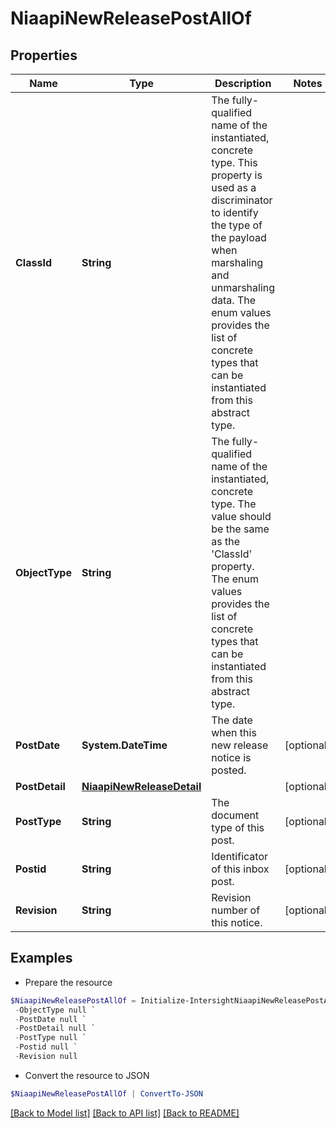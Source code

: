 # NiaapiNewReleasePostAllOf
## Properties

Name | Type | Description | Notes
------------ | ------------- | ------------- | -------------
**ClassId** | **String** | The fully-qualified name of the instantiated, concrete type. This property is used as a discriminator to identify the type of the payload when marshaling and unmarshaling data. The enum values provides the list of concrete types that can be instantiated from this abstract type. | 
**ObjectType** | **String** | The fully-qualified name of the instantiated, concrete type. The value should be the same as the &#39;ClassId&#39; property. The enum values provides the list of concrete types that can be instantiated from this abstract type. | 
**PostDate** | **System.DateTime** | The date when this new release notice is posted. | [optional] 
**PostDetail** | [**NiaapiNewReleaseDetail**](NiaapiNewReleaseDetail.md) |  | [optional] 
**PostType** | **String** | The document type of this post. | [optional] 
**Postid** | **String** | Identificator of this inbox post. | [optional] 
**Revision** | **String** | Revision number of this notice. | [optional] 

## Examples

- Prepare the resource
```powershell
$NiaapiNewReleasePostAllOf = Initialize-IntersightNiaapiNewReleasePostAllOf  -ClassId null `
 -ObjectType null `
 -PostDate null `
 -PostDetail null `
 -PostType null `
 -Postid null `
 -Revision null
```

- Convert the resource to JSON
```powershell
$NiaapiNewReleasePostAllOf | ConvertTo-JSON
```

[[Back to Model list]](../README.md#documentation-for-models) [[Back to API list]](../README.md#documentation-for-api-endpoints) [[Back to README]](../README.md)

